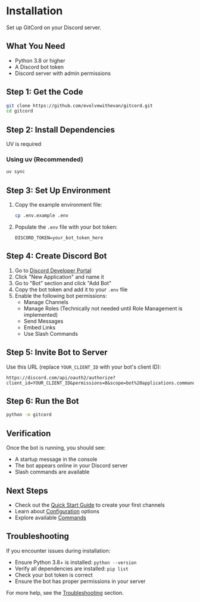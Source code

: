 # Installation

Set up GitCord on your Discord server.

## What You Need

- Python 3.8 or higher
- A Discord bot token
- Discord server with admin permissions

## Step 1: Get the Code

```bash
git clone https://github.com/evolvewithevan/gitcord.git
cd gitcord
```

## Step 2: Install Dependencies

UV is required

### Using uv (Recommended)

```bash
uv sync
```

## Step 3: Set Up Environment

1. Copy the example environment file:
   ```bash
   cp .env.example .env
   ```

2. Populate the `.env` file with your bot token:
   ```env
   DISCORD_TOKEN=your_bot_token_here
   ```

## Step 4: Create Discord Bot

1. Go to [Discord Developer Portal](https://discord.com/developers/applications)
2. Click "New Application" and name it
3. Go to "Bot" section and click "Add Bot"
4. Copy the bot token and add it to your `.env` file
5. Enable the following bot permissions:
   - Manage Channels
   - Manage Roles (Technically not needed until Role Management is implemented)
   - Send Messages
   - Embed Links
   - Use Slash Commands

## Step 5: Invite Bot to Server

Use this URL (replace `YOUR_CLIENT_ID` with your bot's client ID):

```
https://discord.com/api/oauth2/authorize?client_id=YOUR_CLIENT_ID&permissions=8&scope=bot%20applications.commands
```

## Step 6: Run the Bot

```bash
python -m gitcord
```

## Verification

Once the bot is running, you should see:
- A startup message in the console
- The bot appears online in your Discord server
- Slash commands are available

## Next Steps

- Check out the [Quick Start Guide](./quick-start.md) to create your first channels
- Learn about [Configuration](./configuration.md) options
- Explore available [Commands](../user-guide/commands.md)

## Troubleshooting

If you encounter issues during installation:

- Ensure Python 3.8+ is installed: `python --version`
- Verify all dependencies are installed: `pip list`
- Check your bot token is correct
- Ensure the bot has proper permissions in your server

For more help, see the [Troubleshooting](../troubleshooting/common-issues.md) section. 
